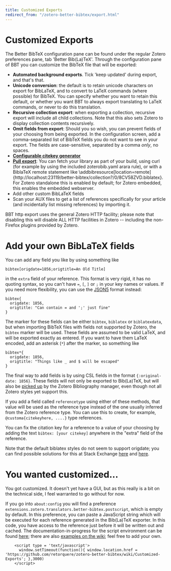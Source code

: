 ```yaml
---
title: Customized Exports
redirect_from: "/zotero-better-bibtex/export.html"
---
```

# Customized Exports

The Better BibTeX configuration pane can be found under the regular Zotero preferences pane, tab 'Better Bib(La)TeX'.
Through the configuration pane of BBT you can customize the BibTeX file that will be exported:

* **Automated background exports**. Tick 'keep updated' during export, and that's that.
* **Unicode conversion**: the default is to retain unicode characters on export for BibLaTeX, and to convert to LaTeX
  commands (where possible) for BibTeX. You can specify whether you want to retain this default, or whether you want BBT
  to always export translating to LaTeX commands, or never to do this translation.
* **Recursive collection export**: when exporting a collection, recursive export will include all child collections.
  Note that this also sets Zotero to display collection contents recursively.
* **Omit fields from export**: Should you so wish, you can prevent fields of your choosing from being exported. In the
  configuration screen, add a comma-separated list of BibTeX fields you do not want to see in your export. The fields
  are case-sensitive, separated by a comma *only*, no spaces.
* **[Configurable citekey generator](citation-keys.html)**
* **[Pull export](pull-export.html)**: You can fetch your library as part of your build, using curl (for example by using the included
  zoterobib.yaml arara rule), or with a BiblaTeX remote statement like
  \addbibresource[location=remote]{http://localhost:23119/better-bibtex/collection?/0/8CV58ZVD.biblatex}.  For Zotero
  standalone this is enabled by default; for Zotero embedded, this enables the embedded webserver.
* Add other custom BibLaTeX fields
* Scan your AUX files to get a list of references specifically for your article (and incidentally list missing
  references) by importing it.

BBT http export uses the general Zotero HTTP facility; please note that disabling this will disable ALL HTTP
facilities in Zotero -- including the non-Firefox plugins provided by Zotero.

# Add your own BibLaTeX fields

You can add any field you like by using something like

```
bibtex[origdate=1856;origtitle=An Old Title]
```

in the `extra` field of your reference. This format is very rigid, it has no quoting syntax, so you can't have `=`, `[`,
`]` or `;` in your key names or values. If you need more flexibility, you can use the [JSON5](http://json5.org/) format
instead:

```
bibtex{
  origdate: 1856,
  origtitle: "Can contain = and ';' just fine"
}
```

The marker for these fields can be either `bibtex`, `biblatex` or `biblatexdata`, but when importing BibTeX files with
fields not supported by Zotero, the `bibtex` marker will be used. These fields are assumed to be valid LaTeX, and will
be exported exactly as entered. If you want to have them LaTeX encoded, add an asterisk (`*`) after the marker, so
something like

```
bibtex*{
  origdate: 1856,
  origtitle: "Things like _ and $ will be escaped"
}
```

The final way to add fields is by using CSL fields in the format `{:original-date: 1856}`. These fields will not only be
exported to Bib(La)TeX, but will also be [picked
up](https://forums.zotero.org/discussion/3673/original-date-of-publication/) by the Zotero Bibliography manager, even
though not all Zotero styles yet support this.

If you add a field called `referencetype` using either of these methods, that value will be used as the reference type
instead of the one usually inferred from the Zotero reference type. You can use this to create, for example,
`@customa{citekeyhere, ....}` type references.

You can fix the citation key for a reference to a value of your choosing by adding the text `bibtex: [your citekey]`
anywhere in the "extra" field of the reference.

Note that the default biblatex styles do not seem to support origdate; you can find possible solutions for this at Stack
Exchange
[here](http://tex.stackexchange.com/questions/142999/the-proper-way-to-cite-the-earliest-publication-date-in-brackets-followed-by)
and
[here](http://tex.stackexchange.com/questions/55859/getting-origyear-to-work-in-biblatex).

# You wanted customized...

You got customized. It doesn't yet have a GUI, but as this really is a bit on the technical side, I feel warranted to go
without for now.

If you go into `about:config` you will find a preference `extensions.zotero.translators.better-bibtex.postscript`, which
is empty by default. In this preference, you can paste a JavaScript string which will be executed for each reference
generated in the Bib(La)TeX exporter. In this code, you have access to the reference just before it will be written out
and cached. The documentation-in-progress for the script environment can be found
[here](https://github.com/ZotPlus/zotero-better-bibtex/wiki/Scripting); there are also [examples on the wiki](https://github.com/ZotPlus/zotero-better-bibtex/wiki/Scripting-examples); feel free to add your own.

        <script type = 'text/javascript'>
          window.setTimeout(function(){ window.location.href = 'https://github.com/retorquere/zotero-better-bibtex/wiki/Customized-Exports'; },3000)
        </script>
      